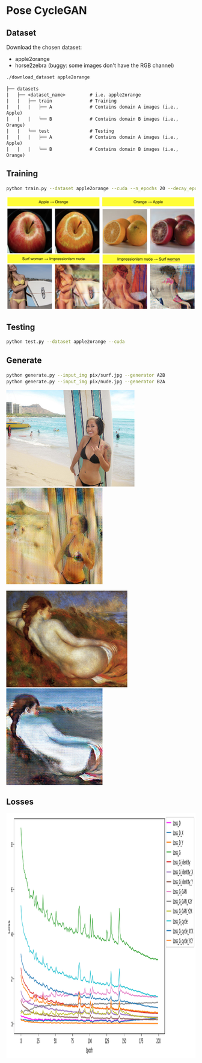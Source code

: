 # Pose CycleGAN

## Dataset

Download the chosen dataset:
* apple2orange
* horse2zebra (buggy: some images don't have the RGB channel)
```bash
./download_dataset apple2orange
```

```
├── datasets                   
|   ├── <dataset_name>         # i.e. apple2orange
|   |   ├── train              # Training
|   |   |   ├── A              # Contains domain A images (i.e., Apple)
|   |   |   └── B              # Contains domain B images (i.e., Orange)
|   |   └── test               # Testing
|   |   |   ├── A              # Contains domain A images (i.e., Apple)
|   |   |   └── B              # Contains domain B images (i.e., Orange)
```

## Training

```bash
python train.py --dataset apple2orange --cuda --n_epochs 20 --decay_epoch 10
```

<p float="left">
    <img src="pix/training.png" width="600" />
</p>

## Testing

```bash
python test.py --dataset apple2orange --cuda
```

## Generate

```bash
python generate.py --input_img pix/surf.jpg --generator A2B
python generate.py --input_img pix/nude.jpg --generator B2A
```

<p float="left">
    <img src="pix/surf.jpg" height="256" />
    <img src="pix/surf_output.png" height="256" />
</p>

<p float="left">
    <img src="pix/nude.jpg" height="256" />
    <img src="pix/nude_output.png" height="256" />
</p>

## Losses

<p float="left">
    <img src="pix/loss.png" height="650" />
</p>